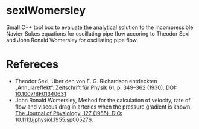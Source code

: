 # sexlWomersley
Small C++ tool box to evaluate the analytical solution to the incompressible Navier-Sokes equations for oscillating pipe flow accoring to Theodor Sexl and John Ronald Womersley for oscillating pipe flow.

# Refereces

* Theodor Sexl, Über den von E. G. Richardson entdeckten „Annulareffekt“. [Zeitschrift für Physik 61, p. 349–362 (1930). DOI: 10.1007/BF01340631](https://doi.org/10.1007/BF01340631)
* John Ronald Womersley, Method for the calculation of velocity, rate of flow and viscous drag in arteries when the pressure gradient is known. [The Journal of Physiology, 127 (1955), DIO: 10.1113/jphysiol.1955.sp005276.](https://doi.org/10.1113/jphysiol.1955.sp005276)
